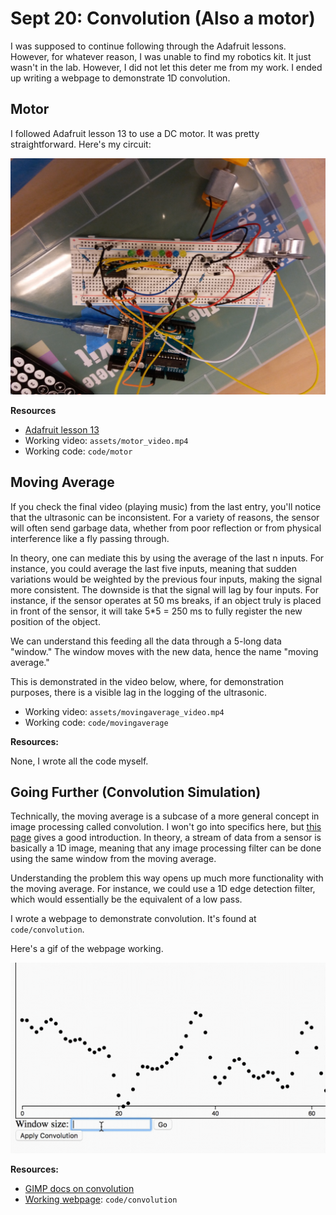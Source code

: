 # Sept 20: Convolution (Also a motor)

I was supposed to continue following through the Adafruit lessons. However, for whatever reason, I was unable to find my robotics kit. It just wasn't in the lab. However, I did not let this deter me from my work. I ended up writing a webpage to demonstrate 1D convolution.

## Motor

I followed Adafruit lesson 13 to use a DC motor. It was pretty straightforward. Here's my circuit:

![motor circuit](./assets/motor_circuit.jpg)

**Resources**

- [Adafruit lesson 13](https://learn.adafruit.com/adafruit-arduino-lesson-13-dc-motors/)
- Working video: `assets/motor_video.mp4`
- Working code: `code/motor`

## Moving Average

If you check the final video (playing music) from the last entry, you'll notice that the ultrasonic can be inconsistent. For a variety of reasons, the sensor will often send garbage data, whether from poor reflection or from physical interference like a fly passing through.

In theory, one can mediate this by using the average of the last n inputs. For instance, you could average the last five inputs, meaning that sudden variations would be weighted by the previous four inputs, making the signal more consistent. The downside is that the signal will lag by four inputs. For instance, if the sensor operates at 50 ms breaks, if an object truly is placed in front of the sensor, it will take 5*5 = 250 ms to fully register the new position of the object.

We can understand this feeding all the data through a 5-long data "window." The window moves with the new data, hence the name "moving average."

This is demonstrated in the video below, where, for demonstration purposes, there is a visible lag in the logging of the ultrasonic.

- Working video: `assets/movingaverage_video.mp4`
- Working code: `code/movingaverage`

**Resources:**

None, I wrote all the code myself.

## Going Further (Convolution Simulation)

Technically, the moving average is a subcase of a more general concept in image processing called convolution. I won't go into specifics here, but [this page](https://docs.gimp.org/en/plug-in-convmatrix.html) gives a good introduction. In theory, a stream of data from a sensor is basically a 1D image, meaning that any image processing filter can be done using the same window from the moving average. 

Understanding the problem this way opens up much more functionality with the moving average. For instance, we could use a 1D edge detection filter, which would essentially be the equivalent of a low pass.

I wrote a webpage to demonstrate convolution. It's found at `code/convolution`.

Here's a gif of the webpage working.

![conv gif](./assets/convolution.gif)

**Resources:**

- [GIMP docs on convolution](https://docs.gimp.org/en/plug-in-convmatrix.html)
- [Working webpage](https://alan-luo.github.io/advanced-robotics-crh/journal/09-20/code/convolution/index.html): `code/convolution`